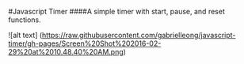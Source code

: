 #Javascript Timer
####A simple timer with start, pause, and reset functions.

![alt text] (https://raw.githubusercontent.com/gabrielleong/javascript-timer/gh-pages/Screen%20Shot%202016-02-29%20at%2010.48.40%20AM.png)
